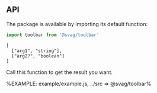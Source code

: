 
## API

The package is available by importing its default function:

```js
import toolbar from '@svag/toolbar'
```

```### toolbar
[
  ["arg1", "string"],
  ["arg2?", "boolean"]
]
```

Call this function to get the result you want.

%EXAMPLE: example/example.js, ../src => @svag/toolbar%
